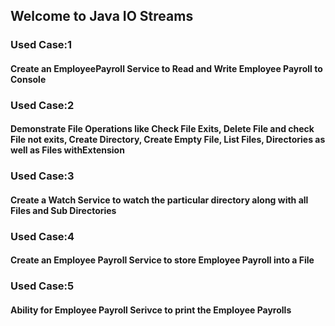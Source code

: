 ## Welcome to Java IO Streams
### Used Case:1
#### Create an EmployeePayroll Service to Read and Write Employee Payroll to Console
### Used Case:2
#### Demonstrate File Operations like Check File Exits, Delete File and check File not exits, Create Directory, Create Empty File, List Files, Directories as well as Files withExtension
### Used Case:3
#### Create a Watch Service to watch the particular directory along with all Files and Sub Directories
### Used Case:4
#### Create an Employee Payroll Service to store Employee Payroll into a File
### Used Case:5
#### Ability for Employee Payroll Serivce to print the Employee Payrolls